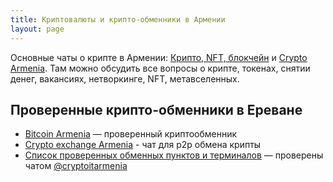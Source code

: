```yaml
---
title: Криптовалюты и крипто-обменники в Армении
layout: page
---
```


Основные чаты о крипте в Армении: <i class="fa-brands fa-telegram"></i> [Крипто, NFТ, блокчейн](https://t.me/cryptoitarmenia) и <i class="fa-brands fa-telegram"></i> [Crypto Armenia](https://t.me/CryptoandblockchainArmenia).
Там можно обсудить все вопросы о крипте, токенах, снятии денег, вакансиях, нетворкинге, NFT, метавселенных.

## Проверенные крипто-обменники в Ереване

- <i class="fa-brands fa-telegram"></i> [Bitcoin Armenia](https://t.me/bitcoinarmenian) — проверенный криптообменник
- <i class="fa-brands fa-telegram"></i> [Crypto exchange Armenia](https://t.me/Armeniacryptoexchange) - чат для p2p обмена крипты
- [Список проверенных обменных пунктов и терминалов](https://docs.google.com/document/d/1sOzSxr_wATMvgj_GPEG8oDlt72c83WCW_rJ0NzDI1-M/view?usp=sharing) — проверены чатом [@cryptoitarmenia](https://t.me/cryptoitarmenia)
